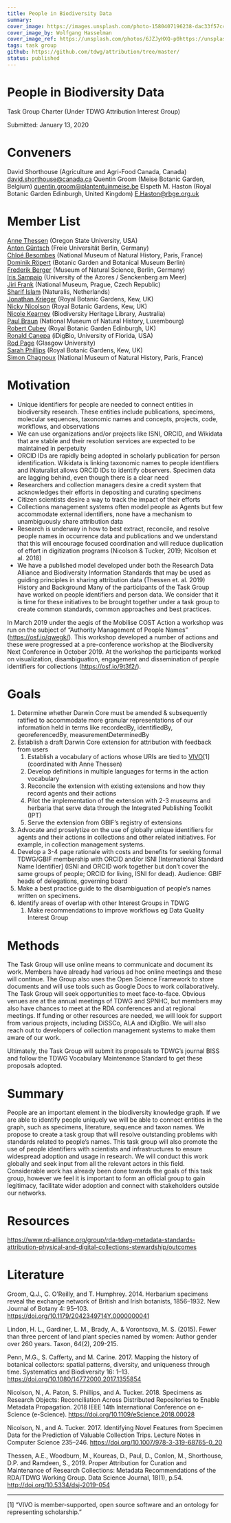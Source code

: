 ```yaml
---
title: People in Biodiversity Data
summary: 
cover_image: https://images.unsplash.com/photo-1580407196238-dac33f57c410
cover_image_by: Wolfgang Hasselman
cover_image_ref: https://unsplash.com/photos/6JZJyHXQ-p0https://unsplash.com/photos/6JZJyHXQ-p0
tags: task group
github: https://github.com/tdwg/attribution/tree/master/
status: published
---
```



# People in Biodiversity Data

Task Group Charter
(Under TDWG Attribution Interest Group)

Submitted: January 13, 2020

# Conveners

David Shorthouse (Agriculture and Agri-Food Canada, Canada) <david.shorthouse@canada.ca> 
Quentin Groom (Meise Botanic Garden, Belgium) <quentin.groom@plantentuinmeise.be> 
Elspeth M. Haston (Royal Botanic Garden Edinburgh, United Kingdom) <E.Haston@rbge.org.uk>

# Member List

[Anne Thessen](mailto:annethessen@gmail.com) (Oregon State University, USA)  
[Anton Güntsch](mailto:a.guentsch@bgbm.org) (Freie Universität Berlin, Germany)  
[Chloé Besombes](mailto:chloe.besombes@mnhn.fr) (National Museum of Natural History, Paris, France)  
[Dominik Röpert](mailto:d.roepert@bgbm.org) (Botanic Garden and Botanical Museum Berlin)  
[Frederik Berger](mailto:frederik.berger@mfn.berlin) (Museum of Natural Science, Berlin, Germany)  
[Iris Sampaio](mailto:irisfs@gmail.com) (University of the Azores / Senckenberg am Meer)  
[Jiri Frank](mailto:jiri_frank@nm.cz) (National Museum, Prague, Czech Republic)  
[Sharif Islam](mailto:sharif.islam@naturalis.nl) (Naturalis, Netherlands)  
[Jonathan Krieger](mailto:j.krieger@kew.org) (Royal Botanic Gardens, Kew, UK)  
[Nicky Nicolson](mailto:n.nicolson@kew.org) (Royal Botanic Gardens, Kew, UK)  
[Nicole Kearney](mailto:nkearney@museum.vic.gov.au) (Biodiversity Heritage Library, Australia)  
[Paul Braun](mailto:Paul.Braun@mnhn.lu) (National Museum of Natural History, Luxembourg)  
[Robert Cubey](mailto:r.cubey@rbge.org.uk) (Royal Botanic Garden Edinburgh, UK)  
[Ronald Canepa](mailto:rcanepa@acis.ufl.edu) (iDigBio, University of Florida, USA)  
[Rod Page](mailto:Roderic.Page@glasgow.ac.uk) (Glasgow University)  
[Sarah Phillips](mailto:Sarah.Phillips@kew.org) (Royal Botanic Gardens, Kew, UK)  
[Simon Chagnoux](mailto:simon.chagnoux@mnhn.fr) (National Museum of Natural History, Paris, France)  


# Motivation

* Unique identifiers for people are needed to connect entities in biodiversity research. These entities include publications, specimens, molecular sequences, taxonomic names and concepts, projects, code, workflows, and observations
* We can use organizations and/or projects like ISNI, ORCID, and Wikidata that are stable and their resolution services are expected to be maintained in perpetuity
* ORCID IDs are rapidly being adopted in scholarly publication for person identification. Wikidata is linking taxonomic names to people identifiers and iNaturalist allows ORCID IDs to identify observers. Specimen data are lagging behind, even though there is a clear need
* Researchers and collection managers desire a credit system that acknowledges their efforts in depositing and curating specimens
* Citizen scientists desire a way to track the impact of their efforts
* Collections management systems often model people as Agents but few accommodate external identifiers, none have a mechanism to unambiguously share attribution data
* Research is underway in how to best extract, reconcile, and resolve people names in occurrence data and publications and we understand that this will encourage focused coordination and will reduce duplication of effort in digitization programs (Nicolson & Tucker, 2019; Nicolson et al. 2018)
* We have a published model developed under both the Research Data Alliance and Biodiversity Information Standards that may be used as guiding principles in sharing attribution data (Thessen et. al. 2019)
History and Background
Many of the participants of the Task Group have worked on people identifiers and person data. We consider that it is time for these initiatives to be brought together under a task group to create common standards, common approaches and best practices.


In March 2019 under the aegis of the Mobilise COST Action a workshop was run on the subject of “Authority Management of People Names” (https://osf.io/qwegk/). This workshop developed a number of actions and these were progressed at a pre-conference workshop at the Biodiversity Next Conference in October 2019. At the workshop the participants worked on visualization, disambiguation, engagement and dissemination of people identifiers for collections (https://osf.io/9t3f2/).

# Goals

1. Determine whether Darwin Core must be amended & subsequently ratified to accommodate more granular representations of our information held in terms like recordedBy, identifiedBy, georeferencedBy, measurementDeterminedBy
2. Establish a draft Darwin Core extension for attribution with feedback from users
   1. Establish a vocabulary of actions whose URIs are tied to [VIVO](https://wiki.duraspace.org/display/VIVODOC110x/Ontology+Reference)\[1\] (coordinated with Anne Thessen)
   2. Develop definitions in multiple languages for terms in the action vocabulary
   3. Reconcile the extension with existing extensions and how they record agents and their actions
   4. Pilot the implementation of the extension with 2-3 museums and herbaria that serve data through the Integrated Publishing Toolkit (IPT)
   5. Serve the extension from GBIF’s registry of extensions
3. Advocate and proselytize on the use of globally unique identifiers for agents and their actions in collections and other related initiatives. For example, in collection management systems.
4. Develop a 3-4 page rationale with costs and benefits for seeking formal TDWG/GBIF membership with ORCID and/or ISNI [International Standard Name Identifier] (ISNI and ORCID work together but don’t cover the same groups of people; ORCID for living, ISNI for dead). Audience: GBIF heads of delegations, governing board
5. Make a best practice guide to the disambiguation of people’s names written on specimens.
6. Identify areas of overlap with other Interest Groups in TDWG
   1. Make recommendations to improve workflows eg Data Quality Interest Group

# Methods

The Task Group will use online means to communicate and document its work. Members have already had various ad hoc online meetings and these will continue. The Group also uses the Open Science Framework to store documents and will use tools such as Google Docs to work collaboratively. The Task Group will seek opportunities to meet face-to-face. Obvious venues are at the annual meetings of TDWG and SPNHC, but members may also have chances to meet at the RDA conferences and at regional meetings. If funding or other resources are needed, we will look for support from various projects, including DiSSCo, ALA and iDigBio. We will also reach out to developers of collection management systems to make them aware of our work.


Ultimately, the Task Group will submit its proposals to TDWG’s journal BISS and follow the TDWG Vocabulary Maintenance Standard to get these proposals adopted.

# Summary

People are an important element in the biodiversity knowledge graph. If we are able to identify people uniquely we will be able to connect entities in the graph, such as specimens, literature, sequence and taxon names. We propose to create a task group that will resolve outstanding problems with standards related to people’s names. This task group will also promote the use of people identifiers with scientists and infrastructures to ensure widespread adoption and usage in research. We will conduct this work globally and seek input from all the relevant actors in this field. Considerable work has already been done towards the goals of this task group, however we feel it is important to form an official group to gain legitimacy, facilitate wider adoption and connect with stakeholders outside our networks.

# Resources

https://www.rd-alliance.org/group/rda-tdwg-metadata-standards-attribution-physical-and-digital-collections-stewardship/outcomes


# Literature

Groom, Q.J., C. O’Reilly, and T. Humphrey. 2014. Herbarium specimens reveal the exchange network of British and Irish botanists, 1856–1932. New Journal of Botany 4: 95–103. https://doi.org/10.1179/2042349714Y.0000000041

Lindon, H. L., Gardiner, L. M., Brady, A., & Vorontsova, M. S. (2015). Fewer than three percent of land plant species named by women: Author gender over 260 years. Taxon, 64(2), 209-215.

Penn, M.G., S. Cafferty, and M. Carine. 2017. Mapping the history of botanical collectors: spatial patterns, diversity, and uniqueness through time. Systematics and Biodiversity 16: 1–13. https://doi.org/10.1080/14772000.2017.1355854

Nicolson, N., A. Paton, S. Phillips, and A. Tucker. 2018. Specimens as Research Objects: Reconciliation Across Distributed Repositories to Enable Metadata Propagation. 2018 IEEE 14th International Conference on e-Science (e-Science). https://doi.org/10.1109/eScience.2018.00028

Nicolson, N., and A. Tucker. 2017. Identifying Novel Features from Specimen Data for the Prediction of Valuable Collection Trips. Lecture Notes in Computer Science 235–246. https://doi.org/10.1007/978-3-319-68765-0_20

Thessen, A.E., Woodburn, M., Koureas, D., Paul, D., Conlon, M., Shorthouse, D.P. and Ramdeen, S., 2019. Proper Attribution for Curation and Maintenance of Research Collections: Metadata Recommendations of the RDA/TDWG Working Group. Data Science Journal, 18(1), p.54. http://doi.org/10.5334/dsj-2019-054 


________________
[1] “VIVO is member-supported, open source software and an ontology for representing scholarship.”

